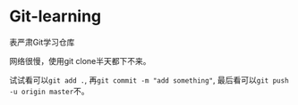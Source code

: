 # Git-learning
表严肃Git学习仓库

网络很慢，使用git clone半天都下不来。

试试看可以`git add .`, 再`git commit -m "add something"`, 最后看可以`git push -u origin master`不。
